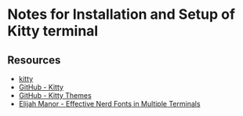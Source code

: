 # Notes for Installation and Setup of Kitty terminal

## Resources

-   [kitty](https://sw.kovidgoyal.net/kitty/)
-   [GitHub - Kitty](https://github.com/kovidgoyal/kitty)
-   [GitHub - Kitty Themes](https://github.com/dexpota/kitty-themes)
-   [Elijah Manor - Effective Nerd Fonts in Multiple Terminals](https://www.youtube.com/watch?v=mQdB_kHyZn8)
